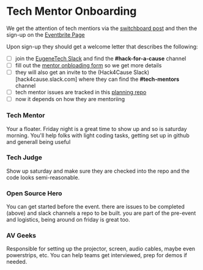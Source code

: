 # Tech Mentor Onboarding
We get the attention of tech mentiors via the [switchboard post](https://eugenetech.switchboardhq.com/posts/44423) 
and then the sign-up on the [Eventbrite Page](https://eugenetech.switchboardhq.com/sbel/8e1e4a83e8b63c4a270ab49293a9ca8c?link=https://www.eventbrite.com/e/hack-for-a-cause-2019-registration-58823596962)

Upon sign-up they should get a welcome letter that describes the following:

- [ ] join the [EugeneTech Slack](http://eugslack.com) and find the **#hack-for-a-cause** channel
- [ ] fill out the [mentor onbloading form](https://forms.gle/Hy4qQnLnLhmhgDi9A) so we get more details
- [ ] they will also get an invite to the (Hack4Cause Slack)[hack4cause.slack.com] where they can find the **#tech-mentors** channel
- [ ] tech mentor issues are tracked in this [planning repo](https://github.com/Hack4Eugene/hack-4-cause-2019-plan/issues)
- [ ] now it depends on how they are mentoriing

### Tech Mentor
Your a floater.  Friday night is a great time to show up and so is saturday morning.  You'll help folks with light coding tasks, getting set up in github and generall being useful

### Tech Judge
Show up saturday and make sure they are checked into the repo and the code looks semi-reasonable.

### Open Source Hero
You can get started before the event.  there are issues to be completed (above) and slack channels a repo to be built.  you are part of the pre-event and logistics, being around on friday is great too.

### AV Geeks
Responsible for setting up the projector, screen, audio cables, maybe even powerstrips, etc.  You can help teams get interviewed, prep for demos if needed.


